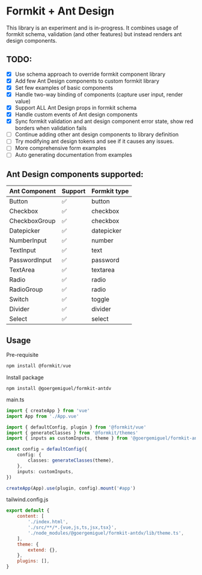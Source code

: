 # Formkit + Ant Design

This library is an experiment and is in-progress. It combines usage of formkit schema, validation (and other features) but instead renders ant design components.

## TODO:

-   [x] Use schema approach to override formkit component library
-   [x] Add few Ant Design components to custom formkit library
-   [x] Set few examples of basic components
-   [x] Handle two-way binding of components (capture user input, render value)
-   [x] Support ALL Ant Design props in formkit schema
-   [x] Handle custom events of Ant design components
-   [x] Sync formkit validation and ant design component error state, show red borders when validation fails
-   [ ] Continue adding other ant design components to library definition
-   [ ] Try modifying ant design tokens and see if it causes any issues.
-   [ ] More comprehensive form examples
-   [ ] Auto generating documentation from examples

## Ant Design components supported:

| Ant Component | Support            | Formkit type |
| ------------- | ------------------ | ------------ |
| Button        | :white_check_mark: | button       |
| Checkbox      | :white_check_mark: | checkbox     |
| CheckboxGroup | :white_check_mark: | checkbox     |
| Datepicker    | :white_check_mark: | datepicker   |
| NumberInput   | :white_check_mark: | number       |
| TextInput     | :white_check_mark: | text         |
| PasswordInput | :white_check_mark: | password     |
| TextArea      | :white_check_mark: | textarea     |
| Radio         | :white_check_mark: | radio        |
| RadioGroup    | :white_check_mark: | radio        |
| Switch        | :white_check_mark: | toggle       |
| Divider       | :white_check_mark: | divider      |
| Select        | :white_check_mark: | select       |

## Usage

Pre-requisite

```javascript
npm install @formkit/vue
```

Install package

```
npm install @goergemiguel/formkit-antdv
```

main.ts

```typescript
import { createApp } from 'vue'
import App from './App.vue'

import { defaultConfig, plugin } from '@formkit/vue'
import { generateClasses } from '@formkit/themes'
import { inputs as customInputs, theme } from '@goergemiguel/formkit-antdv/lib'

const config = defaultConfig({
    config: {
        classes: generateClasses(theme),
    },
    inputs: customInputs,
})

createApp(App).use(plugin, config).mount('#app')
```

tailwind.config.js

```javascript
export default {
    content: [
        './index.html',
        './src/**/*.{vue,js,ts,jsx,tsx}',
        './node_modules/@goergemiguel/formkit-antdv/lib/theme.ts',
    ],
    theme: {
        extend: {},
    },
    plugins: [],
}
```

